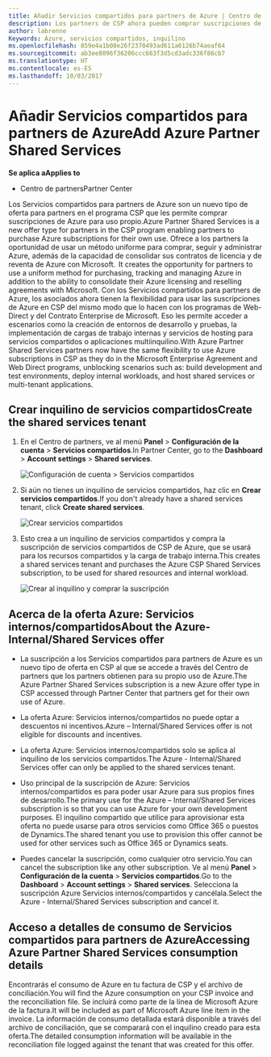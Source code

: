 ```yaml
---
title: Añadir Servicios compartidos para partners de Azure | Centro de partners
description: Los partners de CSP ahora pueden comprar suscripciones de Azure para su uso propio.
author: labrenne
Keywords: Azure, servicios compartidos, inquilino
ms.openlocfilehash: 859e4a1b08e26f2370493ad611a6126b74aeaf64
ms.sourcegitcommit: ab3ee8096f36206ccc663f3d5cd3adc336f86cb7
ms.translationtype: HT
ms.contentlocale: es-ES
ms.lasthandoff: 10/03/2017
---
```

# <a name="add-azure-partner-shared-services"></a><span data-ttu-id="5294d-104">Añadir Servicios compartidos para partners de Azure</span><span class="sxs-lookup"><span data-stu-id="5294d-104">Add Azure Partner Shared Services</span></span>

**<span data-ttu-id="5294d-105">Se aplica a</span><span class="sxs-lookup"><span data-stu-id="5294d-105">Applies to</span></span>**

-  <span data-ttu-id="5294d-106">Centro de partners</span><span class="sxs-lookup"><span data-stu-id="5294d-106">Partner Center</span></span>

<span data-ttu-id="5294d-107">Los Servicios compartidos para partners de Azure son un nuevo tipo de oferta para partners en el programa CSP que les permite comprar suscripciones de Azure para uso propio.</span><span class="sxs-lookup"><span data-stu-id="5294d-107">Azure Partner Shared Services is a new offer type for partners in the CSP program enabling partners to purchase Azure subscriptions for their own use.</span></span><span data-ttu-id="5294d-108"> Ofrece a los partners la oportunidad de usar un método uniforme para comprar, seguir y administrar Azure, además de la capacidad de consolidar sus contratos de licencia y de reventa de Azure con Microsoft.</span><span class="sxs-lookup"><span data-stu-id="5294d-108">  It creates the opportunity for partners to use a uniform method for purchasing, tracking and managing Azure in addition to the ability to consolidate their Azure licensing and reselling agreements with Microsoft.</span></span> <span data-ttu-id="5294d-109">Con los Servicios compartidos para partners de Azure, los asociados ahora tienen la flexibilidad para usar las suscripciones de Azure en CSP del mismo modo que lo hacen con los programas de Web-Direct y del Contrato Enterprise de Microsoft. Eso les permite acceder a escenarios como la creación de entornos de desarrollo y pruebas, la implementación de cargas de trabajo internas y servicios de hosting para servicios compartidos o aplicaciones multiinquilino.</span><span class="sxs-lookup"><span data-stu-id="5294d-109">With Azure Partner Shared Services partners now have the same flexibility to use Azure subscriptions in CSP as they do in the Microsoft Enterprise Agreement and Web Direct programs, unblocking scenarios such as:  build development and test environments, deploy internal workloads, and host shared services or multi-tenant applications.</span></span>  

## <a name="create-the-shared-services-tenant"></a><span data-ttu-id="5294d-110">Crear inquilino de servicios compartidos</span><span class="sxs-lookup"><span data-stu-id="5294d-110">Create the shared services tenant</span></span>

1. <span data-ttu-id="5294d-111">En el Centro de partners, ve al menú **Panel** > **Configuración de la cuenta** > **Servicios compartidos**.</span><span class="sxs-lookup"><span data-stu-id="5294d-111">In Partner Center, go to the **Dashboard** > **Account settings** > **Shared services**.</span></span>

    ![**Configuración de cuenta** > **Servicios compartidos**](images/sharedservices2.png)

2. <span data-ttu-id="5294d-113">Si aún no tienes un inquilino de servicios compartidos, haz clic en **Crear servicios compartidos**.</span><span class="sxs-lookup"><span data-stu-id="5294d-113">If you don't already have a shared services tenant, click **Create shared services**.</span></span>

    ![Crear servicios compartidos](images/sharedservices3.png)

3. <span data-ttu-id="5294d-115">Esto crea a un inquilino de servicios compartidos y compra la suscripción de servicios compartidos de CSP de Azure, que se usará para los recursos compartidos y la carga de trabajo interna.</span><span class="sxs-lookup"><span data-stu-id="5294d-115">This creates a shared services tenant and purchases the Azure CSP Shared Services subscription, to be used for shared resources and internal workload.</span></span>

    ![Crear al inquilino y comprar la suscripción](images/sharedservices5.png)

## <a name="about-the-azure--internalshared-services-offer"></a><span data-ttu-id="5294d-117">Acerca de la oferta Azure: Servicios internos/compartidos</span><span class="sxs-lookup"><span data-stu-id="5294d-117">About the Azure- Internal/Shared Services offer</span></span>

- <span data-ttu-id="5294d-118">La suscripción a los Servicios compartidos para partners de Azure es un nuevo tipo de oferta en CSP al que se accede a través del Centro de partners que los partners obtienen para su propio uso de Azure.</span><span class="sxs-lookup"><span data-stu-id="5294d-118">The Azure Partner Shared Services subscription is a new Azure offer type in CSP accessed through Partner Center that partners get for their own use of Azure.</span></span> 

- <span data-ttu-id="5294d-119">La oferta Azure: Servicios internos/compartidos no puede optar a descuentos ni incentivos.</span><span class="sxs-lookup"><span data-stu-id="5294d-119">Azure – Internal/Shared Services offer is not eligible for discounts and incentives.</span></span>

- <span data-ttu-id="5294d-120">La oferta Azure: Servicios internos/compartidos solo se aplica al inquilino de los servicios compartidos.</span><span class="sxs-lookup"><span data-stu-id="5294d-120">The Azure - Internal/Shared Services offer can only be applied to the shared services tenant.</span></span>

- <span data-ttu-id="5294d-121">Uso principal de la suscripción de Azure: Servicios internos/compartidos es para poder usar Azure para sus propios fines de desarrollo.</span><span class="sxs-lookup"><span data-stu-id="5294d-121">The primary use for the Azure – Internal/Shared Services subscription is so that you can use Azure for your own development purposes.</span></span> <span data-ttu-id="5294d-122">El inquilino compartido que utilice para aprovisionar esta oferta no puede usarse para otros servicios como Office 365 o puestos de Dynamics.</span><span class="sxs-lookup"><span data-stu-id="5294d-122">The shared tenant you use to provision this offer cannot be used for other services such as Office 365 or Dynamics seats.</span></span> 

- <span data-ttu-id="5294d-123">Puedes cancelar la suscripción, como cualquier otro servicio.</span><span class="sxs-lookup"><span data-stu-id="5294d-123">You can cancel the subscription like any other subscription.</span></span> <span data-ttu-id="5294d-124">Ve al menú **Panel** > **Configuración de la cuenta** > **Servicios compartidos**.</span><span class="sxs-lookup"><span data-stu-id="5294d-124">Go to the **Dashboard** > **Account settings** > **Shared services**.</span></span> <span data-ttu-id="5294d-125">Selecciona la suscripción Azure Servicios internos/compartidos y cancélala.</span><span class="sxs-lookup"><span data-stu-id="5294d-125">Select the Azure - Internal/Shared Services subscription and cancel it.</span></span>

## <a name="accessing-azure-partner-shared-services-consumption-details"></a><span data-ttu-id="5294d-126">Acceso a detalles de consumo de Servicios compartidos para partners de Azure</span><span class="sxs-lookup"><span data-stu-id="5294d-126">Accessing Azure Partner Shared Services consumption details</span></span>

<span data-ttu-id="5294d-127">Encontrarás el consumo de Azure en tu factura de CSP y el archivo de conciliación.</span><span class="sxs-lookup"><span data-stu-id="5294d-127">You will find the Azure consumption on your CSP invoice and the reconciliation file.</span></span> <span data-ttu-id="5294d-128">Se incluirá como parte de la línea de Microsoft Azure de la factura.</span><span class="sxs-lookup"><span data-stu-id="5294d-128">It will be included as part of Microsoft Azure line item in the invoice.</span></span> <span data-ttu-id="5294d-129">La información de consumo detallada estará disponible a través del archivo de conciliación, que se comparará con el inquilino creado para esta oferta.</span><span class="sxs-lookup"><span data-stu-id="5294d-129">The detailed consumption information will be available in the reconciliation file logged against the tenant that was created for this offer.</span></span> 

 



